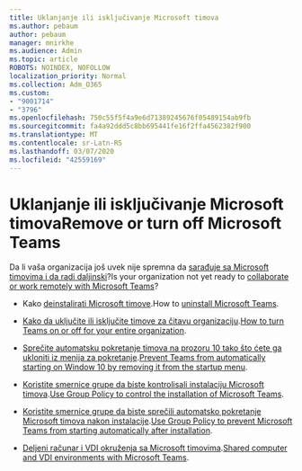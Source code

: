 ```yaml
---
title: Uklanjanje ili isključivanje Microsoft timova
ms.author: pebaum
author: pebaum
manager: mnirkhe
ms.audience: Admin
ms.topic: article
ROBOTS: NOINDEX, NOFOLLOW
localization_priority: Normal
ms.collection: Adm_O365
ms.custom:
- "9001714"
- "3796"
ms.openlocfilehash: 750c55f5f4a9e6d71389245676f05489154ab9fb
ms.sourcegitcommit: fa4a92ddd5c8bb695441fe16f2ffa4562382f900
ms.translationtype: MT
ms.contentlocale: sr-Latn-RS
ms.lasthandoff: 03/07/2020
ms.locfileid: "42559169"
---
```

# <a name="remove-or-turn-off-microsoft-teams"></a><span data-ttu-id="dbdd4-102">Uklanjanje ili isključivanje Microsoft timova</span><span class="sxs-lookup"><span data-stu-id="dbdd4-102">Remove or turn off Microsoft Teams</span></span>

<span data-ttu-id="dbdd4-103">Da li vaša organizacija još uvek nije spremna da [sarađuje sa Microsoft timovima i da radi daljinski](https://products.office.com/microsoft-teams/group-chat-software?&OCID=AID2000955_SEM_WiLWtgAAAKcGoHNG:20200305184100:s&msclkid=cbe12a5675e41135662d7437325dbd9a&ef_id=WiLWtgAAAKcGoHNG:20200305184100:s)?</span><span class="sxs-lookup"><span data-stu-id="dbdd4-103">Is your organization not yet ready to [collaborate or work remotely with Microsoft Teams](https://products.office.com/microsoft-teams/group-chat-software?&OCID=AID2000955_SEM_WiLWtgAAAKcGoHNG:20200305184100:s&msclkid=cbe12a5675e41135662d7437325dbd9a&ef_id=WiLWtgAAAKcGoHNG:20200305184100:s)?</span></span>

- <span data-ttu-id="dbdd4-104">Kako [deinstalirati Microsoft timove](https://support.office.com/article/Uninstall-Microsoft-Teams-3b159754-3c26-4952-abe7-57d27f5f4c81).</span><span class="sxs-lookup"><span data-stu-id="dbdd4-104">How to [uninstall Microsoft Teams](https://support.office.com/article/Uninstall-Microsoft-Teams-3b159754-3c26-4952-abe7-57d27f5f4c81).</span></span>

- <span data-ttu-id="dbdd4-105">[Kako da uključite ili isključite timove za čitavu organizaciju](https://docs.microsoft.com/MicrosoftTeams/office-365-set-up).</span><span class="sxs-lookup"><span data-stu-id="dbdd4-105">[How to turn Teams on or off for your entire organization](https://docs.microsoft.com/MicrosoftTeams/office-365-set-up).</span></span>

- <span data-ttu-id="dbdd4-106">[Sprečite automatsku pokretanje timova na prozoru 10 tako što ćete ga ukloniti iz menija za pokretanje](https://support.microsoft.com/help/4026268/windows-10-change-startup-apps).</span><span class="sxs-lookup"><span data-stu-id="dbdd4-106">[Prevent Teams from automatically starting on Window 10 by removing it from the startup menu](https://support.microsoft.com/help/4026268/windows-10-change-startup-apps).</span></span>

- <span data-ttu-id="dbdd4-107">[Koristite smernice grupe da biste kontrolisali instalaciju Microsoft timova](https://docs.microsoft.com/deployoffice/teams-install#use-group-policy-to-control-the-installation-of-microsoft-teams).</span><span class="sxs-lookup"><span data-stu-id="dbdd4-107">[Use Group Policy to control the installation of Microsoft Teams](https://docs.microsoft.com/deployoffice/teams-install#use-group-policy-to-control-the-installation-of-microsoft-teams).</span></span>

- <span data-ttu-id="dbdd4-108">[Koristite smernice grupe da biste sprečili automatsko pokretanje Microsoft timova nakon instalacije](https://docs.microsoft.com/deployoffice/teams-install#use-group-policy-to-prevent-microsoft-teams-from-starting-automatically-after-installation).</span><span class="sxs-lookup"><span data-stu-id="dbdd4-108">[Use Group Policy to prevent Microsoft Teams from starting automatically after installation](https://docs.microsoft.com/deployoffice/teams-install#use-group-policy-to-prevent-microsoft-teams-from-starting-automatically-after-installation).</span></span>

- <span data-ttu-id="dbdd4-109">[Deljeni računar i VDI okruženja sa Microsoft timovima](https://docs.microsoft.com/deployoffice/teams-install#shared-computer-and-vdi-environments-with-microsoft-teams).</span><span class="sxs-lookup"><span data-stu-id="dbdd4-109">[Shared computer and VDI environments with Microsoft Teams](https://docs.microsoft.com/deployoffice/teams-install#shared-computer-and-vdi-environments-with-microsoft-teams).</span></span>
